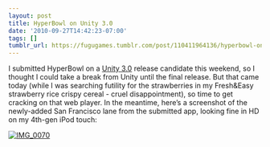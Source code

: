 ```yaml
---
layout: post
title: HyperBowl on Unity 3.0
date: '2010-09-27T14:42:23-07:00'
tags: []
tumblr_url: https://fugugames.tumblr.com/post/110411964136/hyperbowl-on-unity-30
---
```

I submitted HyperBowl on a [Unity 3.0](http://unity3d.com/) release candidate this weekend, so I thought I could take a break from Unity until the final release. But that came today (while I was searching futility for the strawberries in my Fresh&Easy strawberry rice crispy cereal - cruel disappointment), so time to get cracking on that web player. In the meantime, here’s a screenshot of the newly-added San Francisco lane from the submitted app, looking fine in HD on my 4th-gen iPod touch:

[![](http://itshardtofondlepenguins.com/wp-content/uploads/2010/09/IMG_0070.png "IMG\_0070")](http://itshardtofondlepenguins.com/wp-content/uploads/2010/09/IMG_0070.png)

